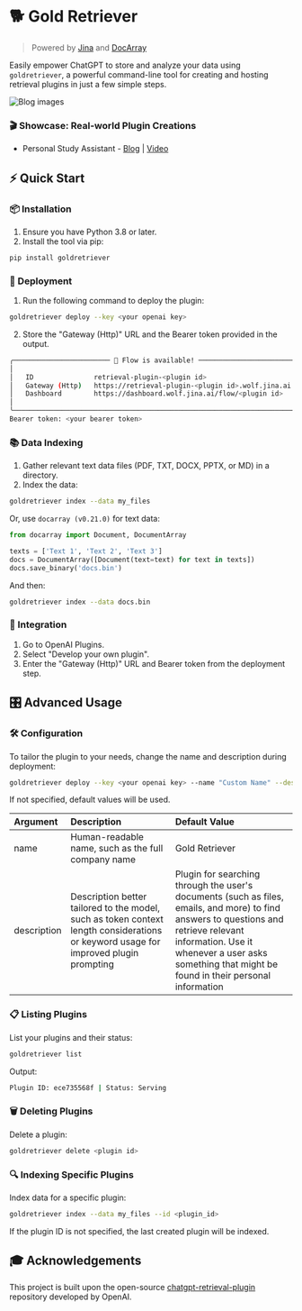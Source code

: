 # 🐕 Gold Retriever
>Powered by [Jina](https://github.com/jina-ai/jina) and [DocArray](https://github.com/docarray/docarray)

Easily empower ChatGPT to store and analyze your data using `goldretriever`, a powerful command-line tool for creating and hosting retrieval plugins in just a few simple steps.

![Blog images](https://github.com/jina-ai/GoldRetriever/assets/45267439/e722a8a8-3308-45a4-a7f6-34c71f5a2215)

### 🎬 Showcase: Real-world Plugin Creations

- Personal Study Assistant - [Blog](https://jina.ai/news/gold-retriever-let-chatgpt-talk-to-your-data/) | [Video](https://www.youtube.com/watch?v=gQz-vuo8w5I)

## ⚡ Quick Start

### 📦 Installation

1. Ensure you have Python 3.8 or later.
2. Install the tool via pip:
  ```bash
  pip install goldretriever
  ```

### 🚀 Deployment
1. Run the following command to deploy the plugin:
```bash
goldretriever deploy --key <your openai key>
```
2. Store the "Gateway (Http)" URL and the Bearer token provided in the output.
```bash
╭──────────────────────── 🎉 Flow is available! ────────────────────────╮
│                                                                       │
│   ID               retrieval-plugin-<plugin id>                       │
│   Gateway (Http)   https://retrieval-plugin-<plugin id>.wolf.jina.ai  │
│   Dashboard        https://dashboard.wolf.jina.ai/flow/<plugin id>    │
│                                                                       │
╰───────────────────────────────────────────────────────────────────────╯
Bearer token: <your bearer token>
```

### 📚 Data Indexing
1. Gather relevant text data files (PDF, TXT, DOCX, PPTX, or MD) in a directory.
2. Index the data:
```bash
goldretriever index --data my_files
```
  Or, use `docarray (v0.21.0)` for text data:
```python
from docarray import Document, DocumentArray

texts = ['Text 1', 'Text 2', 'Text 3']
docs = DocumentArray([Document(text=text) for text in texts])
docs.save_binary('docs.bin')
```
And then:
```bash
goldretriever index --data docs.bin
```

### 🔗 Integration
1. Go to OpenAI Plugins.
2. Select "Develop your own plugin".
3. Enter the "Gateway (Http)" URL and Bearer token from the deployment step.


## 🎛️ Advanced Usage


### 🛠️ Configuration
To tailor the plugin to your needs, change the name and description during deployment:
```bash
goldretriever deploy --key <your openai key> --name "Custom Name" --description "Custom description"
```
If not specified, default values will be used.

| Argument    | Description                                   | Default Value                                                                                                                                                                                                                               |
|:------------|:----------------------------------------------|:--------------------------------------------------------------------------------------------------------------------------------------------------------------------------------------------------------------------------------------------|
| name        | Human-readable name, such as the full company name	  | Gold Retriever                                                                                                                                                                                                                              |
| description | Description better tailored to the model, such as token context length considerations or keyword usage for improved plugin prompting                                      | Plugin for searching through the user's documents (such as files, emails, and more) to find answers to questions and retrieve relevant information. Use it whenever a user asks something that might be found in their personal information |



### 📋 Listing Plugins
List your plugins and their status:
```bash
goldretriever list
```

Output:
```bash
Plugin ID: ece735568f | Status: Serving
```

### 🗑️ Deleting Plugins
Delete a plugin:
```bash
goldretriever delete <plugin id>
```

### 🔍 Indexing Specific Plugins
Index data for a specific plugin:
```bash
goldretriever index --data my_files --id <plugin_id>
```
If the plugin ID is not specified, the last created plugin will be indexed.

## 🎓 Acknowledgements
This project is built upon the open-source [chatgpt-retrieval-plugin](https://github.com/openai/chatgpt-retrieval-plugin) repository developed by OpenAI.
